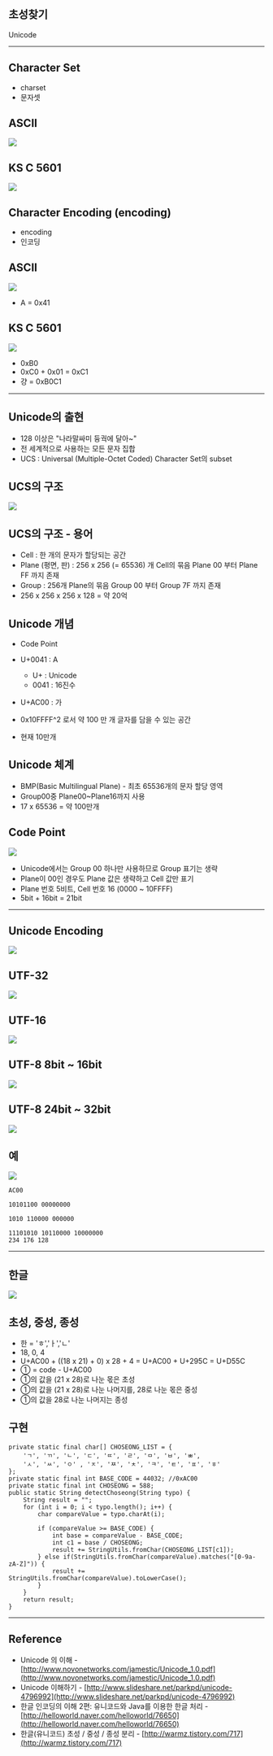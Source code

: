 ## 초성찾기

Unicode


***


## Character Set

- charset
- 문자셋

## ASCII

![](http://softspot.github.io/study/doc/choseong/01.png)

## KS C 5601

![](http://softspot.github.io/study/doc/choseong/02.png)

## Character Encoding (encoding)

- encoding
- 인코딩

## ASCII

![](http://softspot.github.io/study/doc/choseong/03.png)

- A = 0x41

## KS C 5601

![](http://softspot.github.io/study/doc/choseong/04.png)

- 0xB0
- 0xC0 + 0x01 = 0xC1
- 걍 = 0xB0C1


***


## Unicode의 출현

- 128 이상은 "나라말싸미 듕궉에 달아~"
- 전 세계적으로 사용하는 모든 문자 집합
- UCS : Universal (Multiple-Octet Coded) Character Set의 subset


## UCS의 구조

![](http://softspot.github.io/study/doc/choseong/05.png)

## UCS의 구조 - 용어

- Cell :             한 개의 문자가 할당되는 공간
- Plane (평면, 판) :  256 x 256 (= 65536) 개 Cell의 묶음 Plane 00 부터 Plane FF 까지 존재
- Group :            256개 Plane의 묶음 Group 00 부터 Group 7F 까지 존재
- 256 x 256 x 256 x 128 = 약 20억


## Unicode 개념

- Code Point

- U+0041 : A
    - U+ : Unicode
    - 0041 : 16진수
- U+AC00 : 가
- 0x10FFFF^2 로서 약 100 만 개 글자를 담을 수 있는 공간
- 현재 10만개


## Unicode 체계

- BMP(Basic Multilingual Plane) - 최초 65536개의 문자 할당 영역
- Group00중 Plane00~Plane16까지 사용
- 17 x 65536 = 약 100만개

## Code Point

![](http://softspot.github.io/study/doc/choseong/06.png)

- Unicode에서는 Group 00 하나만 사용하므로 Group 표기는 생략
- Plane이 00인 경우도 Plane 값은 생략하고 Cell 값만 표기
- Plane 번호 5비트, Cell 번호 16 (0000 ~ 10FFFF)
- 5bit + 16bit = 21bit



***



## Unicode Encoding

![](http://softspot.github.io/study/doc/choseong/07.png)


## UTF-32

![](http://softspot.github.io/study/doc/choseong/08.png)


## UTF-16

![](http://softspot.github.io/study/doc/choseong/09.png)


## UTF-8 8bit ~ 16bit

![](http://softspot.github.io/study/doc/choseong/10.png)

## UTF-8 24bit ~ 32bit

![](http://softspot.github.io/study/doc/choseong/11.png)


## 예

![](http://softspot.github.io/study/doc/choseong/12.png)

    AC00

    10101100 00000000

    1010 110000 000000

    11101010 10110000 10000000
    234 176 128




***




## 한글

![](http://softspot.github.io/study/doc/choseong/13.png)

## 초성, 중성, 종성

- 한 = 'ㅎ','ㅏ','ㄴ'
- 18, 0, 4
- U+AC00 + ((18 x 21) + 0) x 28 + 4 = U+AC00 + U+295C = U+D55C
- ① = code - U+AC00
- ①의 값을 (21 x 28)로 나눈 몫은 초성
- ①의 값을 (21 x 28)로 나눈 나머지를, 28로 나눈 몫은 중성
- ①의 값을 28로 나눈 나머지는 종성


## 구현

    private static final char[] CHOSEONG_LIST = {
        'ㄱ', 'ㄲ', 'ㄴ', 'ㄷ', 'ㄸ', 'ㄹ', 'ㅁ', 'ㅂ', 'ㅃ', 
        'ㅅ', 'ㅆ', 'ㅇ' , 'ㅈ', 'ㅉ', 'ㅊ', 'ㅋ', 'ㅌ', 'ㅍ', 'ㅎ'
    };
    private static final int BASE_CODE = 44032; //0xAC00
    private static final int CHOSEONG = 588;
    public static String detectChoseong(String typo) {
        String result = "";
        for (int i = 0; i < typo.length(); i++) {
            char compareValue = typo.charAt(i);

            if (compareValue >= BASE_CODE) {
                int base = compareValue - BASE_CODE;
                int c1 = base / CHOSEONG;
                result += StringUtils.fromChar(CHOSEONG_LIST[c1]);
            } else if(StringUtils.fromChar(compareValue).matches("[0-9a-zA-Z]")) {
                result += StringUtils.fromChar(compareValue).toLowerCase();
            }
        }
        return result;
    }



***



## Reference
- Unicode 의 이해 - [http://www.novonetworks.com/jamestic/Unicode_1.0.pdf](http://www.novonetworks.com/jamestic/Unicode_1.0.pdf)
- Unicode 이해하기 - [http://www.slideshare.net/parkpd/unicode-4796992](http://www.slideshare.net/parkpd/unicode-4796992)
- 한글 인코딩의 이해 2편: 유니코드와 Java를 이용한 한글 처리 - [http://helloworld.naver.com/helloworld/76650](http://helloworld.naver.com/helloworld/76650)
- 한글(유니코드) 초성 / 중성 / 종성 분리 - [http://warmz.tistory.com/717](http://warmz.tistory.com/717)

